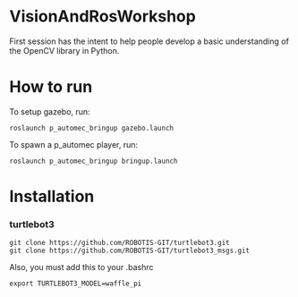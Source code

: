 # VisionAndRosWorkshop
First session has the intent to help people develop a basic understanding of the OpenCV library in Python.


# How to run

To setup gazebo, run:
    
    roslaunch p_automec_bringup gazebo.launch

To spawn a p_automec player, run:

    roslaunch p_automec_bringup bringup.launch

# Installation

### turtlebot3 
  
    git clone https://github.com/ROBOTIS-GIT/turtlebot3.git
    git clone https://github.com/ROBOTIS-GIT/turtlebot3_msgs.git      

Also, you must add this to your .bashrc 

    export TURTLEBOT3_MODEL=waffle_pi


